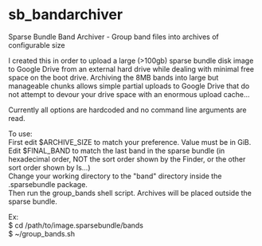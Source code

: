 # sb_bandarchiver
Sparse Bundle Band Archiver - Group band files into archives of configurable size

I created this in order to upload a large (>100gb) sparse bundle disk image to Google Drive from an external hard drive while dealing with minimal free space on the boot drive. Archiving the 8MB bands into large but manageable chunks allows simple partial uploads to Google Drive that do not attempt to devour your drive space with an enormous upload cache…

Currently all options are hardcoded and no command line arguments are read.

To use:  
First edit $ARCHIVE_SIZE to match your preference. Value must be in GiB.  
Edit $FINAL_BAND to match the last band in the sparse bundle (in hexadecimal order, NOT the sort order shown by the Finder, or the other sort order shown by ls…)  
Change your working directory to the "band" directory inside the .sparsebundle package.  
Then run the group_bands shell script. Archives will be placed outside the sparse bundle.

Ex:  
    $   cd /path/to/image.sparsebundle/bands  
    $   ~/group_bands.sh
